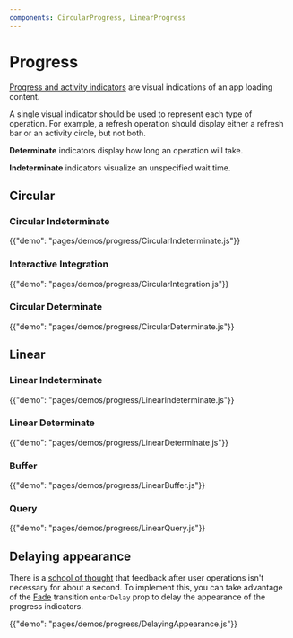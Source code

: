 ```yaml
---
components: CircularProgress, LinearProgress
---
```


# Progress

[Progress and activity indicators](https://material.io/guidelines/components/progress-activity.html)
are visual indications of an app loading content.

A single visual indicator should be used to represent each type of operation.
For example, a refresh operation should display either a refresh bar or an activity circle, but not both.

**Determinate** indicators display how long an operation will take.

**Indeterminate** indicators visualize an unspecified wait time.

## Circular

### Circular Indeterminate

{{"demo": "pages/demos/progress/CircularIndeterminate.js"}}

### Interactive Integration

{{"demo": "pages/demos/progress/CircularIntegration.js"}}

### Circular Determinate

{{"demo": "pages/demos/progress/CircularDeterminate.js"}}

## Linear

### Linear Indeterminate

{{"demo": "pages/demos/progress/LinearIndeterminate.js"}}

### Linear Determinate

{{"demo": "pages/demos/progress/LinearDeterminate.js"}}

### Buffer

{{"demo": "pages/demos/progress/LinearBuffer.js"}}

### Query

{{"demo": "pages/demos/progress/LinearQuery.js"}}

## Delaying appearance

There is a [school of thought](http://www.nngroup.com/articles/response-times-3-important-limits/)
that feedback after user operations isn't necessary for about a second.
To implement this, you can take advantage of the [Fade](/api/fade)
transition `enterDelay` prop to delay the appearance of the progress indicators.

{{"demo": "pages/demos/progress/DelayingAppearance.js"}}
